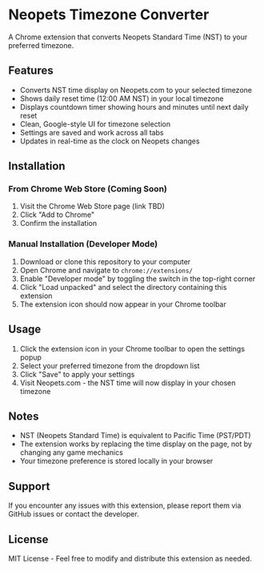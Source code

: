 # Neopets Timezone Converter

A Chrome extension that converts Neopets Standard Time (NST) to your preferred timezone.

## Features

- Converts NST time display on Neopets.com to your selected timezone
- Shows daily reset time (12:00 AM NST) in your local timezone
- Displays countdown timer showing hours and minutes until next daily reset
- Clean, Google-style UI for timezone selection
- Settings are saved and work across all tabs
- Updates in real-time as the clock on Neopets changes

## Installation

### From Chrome Web Store (Coming Soon)
1. Visit the Chrome Web Store page (link TBD)
2. Click "Add to Chrome"
3. Confirm the installation

### Manual Installation (Developer Mode)
1. Download or clone this repository to your computer
2. Open Chrome and navigate to `chrome://extensions/`
3. Enable "Developer mode" by toggling the switch in the top-right corner
4. Click "Load unpacked" and select the directory containing this extension
5. The extension icon should now appear in your Chrome toolbar

## Usage

1. Click the extension icon in your Chrome toolbar to open the settings popup
2. Select your preferred timezone from the dropdown list
3. Click "Save" to apply your settings
4. Visit Neopets.com - the NST time will now display in your chosen timezone

## Notes

- NST (Neopets Standard Time) is equivalent to Pacific Time (PST/PDT)
- The extension works by replacing the time display on the page, not by changing any game mechanics
- Your timezone preference is stored locally in your browser

## Support

If you encounter any issues with this extension, please report them via GitHub issues or contact the developer.

## License

MIT License - Feel free to modify and distribute this extension as needed.

